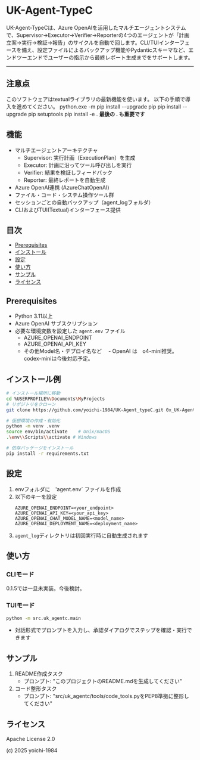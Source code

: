 # UK-Agent-TypeC

UK-Agent-TypeCは、Azure OpenAIを活用したマルチエージェントシステムで、Supervisor→Executor→Verifier→Reporterの4つのエージェントが「計画立案→実行→検証→報告」のサイクルを自動で回します。CLI/TUIインターフェースを備え、設定ファイルによるバックアップ機能やPydanticスキーマなど、エンドツーエンドでユーザーの指示から最終レポート生成までをサポートします。

---

## 注意点

このソフトウェアはtextualライブラリの最新機能を使います。
以下の手順で導入を進めてください。
python.exe -m pip install --upgrade pip
pip install --upgrade pip setuptools
pip install -e .
**最後の . も重要です**

## 機能

- マルチエージェントアーキテクチャ
  - Supervisor: 実行計画（ExecutionPlan）を生成
  - Executor: 計画に沿ってツール呼び出しを実行
  - Verifier: 結果を検証しフィードバック
  - Reporter: 最終レポートを自動生成
- Azure OpenAI連携 (AzureChatOpenAI)
- ファイル・コード・システム操作ツール群
- セッションごとの自動バックアップ（agent_logフォルダ）
- CLIおよびTUI(Textual)インターフェース提供

## 目次

- [Prerequisites](#prerequisites)
- [インストール](#インストール)
- [設定](#設定)
- [使い方](#使い方)
- [サンプル](#サンプル)
- [ライセンス](#ライセンス)

## Prerequisites

- Python 3.11以上
- Azure OpenAI サブスクリプション
- 必要な環境変数を設定した `agent.env` ファイル
  - AZURE_OPENAI_ENDPOINT
  - AZURE_OPENAI_API_KEY
  - その他Model名・デプロイ名など
　- OpenAI は　o4-mini推奨。codex-miniは今後対応予定。

## インストール例

```bash
# インストール場所に移動
cd %USERPROFILE%\Documents\MyProjects
# リポジトリをクローン
git clone https://github.com/yoichi-1984/UK-Agent_typeC.git 0x_UK-Agent-TypeC

# 仮想環境の作成・有効化
python -m venv .venv
source env/bin/activate    # Unix/macOS
.\env\\Scripts\\activate # Windows

# 依存パッケージをインストール
pip install -r requirements.txt
```

## 設定

1. envフォルダに　'agent.env` ファイルを作成
2. 以下のキーを設定
   ```env
   AZURE_OPENAI_ENDPOINT=<your_endpoint>
   AZURE_OPENAI_API_KEY=<your_api_key>
   AZURE_OPENAI_CHAT_MODEL_NAME=<model_name>
   AZURE_OPENAI_DEPLOYMENT_NAME=<deployment_name>
   ```
3. `agent_log`ディレクトリは初回実行時に自動生成されます

## 使い方

### CLIモード

0.1.5では一旦未実装。今後検討。

### TUIモード

```bash
python -m src.uk_agentc.main
```

- 対話形式でプロンプトを入力し、承認ダイアログでステップを確認・実行できます

## サンプル

1. README作成タスク
   - プロンプト: "このプロジェクトのREADME.mdを生成してください"
2. コード整形タスク
   - プロンプト: "src/uk_agentc/tools/code_tools.pyをPEP8準拠に整形してください"

## ライセンス

Apache License 2.0

(c) 2025 yoichi-1984
